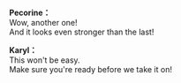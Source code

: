 # 

  
**Pecorine：**  
Wow, another one!  
And it looks even stronger than the last!  
  
**Karyl：**  
This won't be easy.  
Make sure you're ready before we take it on!  
